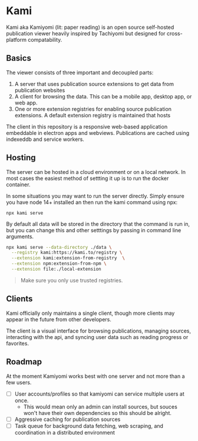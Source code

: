 # Kami

Kami aka Kamiyomi (lit: paper reading) is an open source self-hosted publication viewer heavily inspired by Tachiyomi but designed for cross-platform compatability.

## Basics

The viewer consists of three important and decoupled parts:

1. A server that uses publication source extensions to get data from publication websites
2. A client for browsing the data. This can be a mobile app, desktop app, or web app.
3. One or more extension registries for enabling source publication extensions. A default extension registry is maintained that hosts

The client in this repository is a responsive web-based application embeddable in electron apps and webviews. Publications are cached using indexeddb and service workers.

## Hosting

The server can be hosted in a cloud environment or on a local network. In most cases the easiest method of settting it up is to run the docker container.

In some situations you may want to run the server directly. Simply ensure you have node 14+ installed an then run the kami command using npx:

```
npx kami serve
```

By default all data will be stored in the directory that the command is run in, but you can change this and other setttings by passing in command line arguments.

```sh
npx kami serve --data-directory ./data \
  --registry kami:https://kami.to/registry \
  --extension kami:extension-from-registry  \
  --extension npm:extension-from-npm \
  --extension file:./local-extension
```

> Make sure you only use trusted registries.

## Clients

Kami officially only maintains a single client, though more clients may appear in the future from other developers.

The client is a visual interface for browsing publications, managing sources, interacting with the api, and syncing user data such as reading progress or favorites.

## Roadmap

At the moment Kamiyomi works best with one server and not more than a few users.

- [ ] User accounts/profiles so that kamiyomi can service multiple users at once.
  - This would mean only an admin can install sources, but souces won't have their own dependencies so this should be alright.
- [ ] Aggressive caching for publication sources
- [ ] Task queue for background data fetching, web scraping, and coordination in a distributed environment

